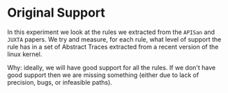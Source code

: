 # Original Support

In this experiment we look at the rules we extracted from the `APISan` and `JUXTA` papers. We try and measure, for each rule, what level of support the rule has in a set of Abstract Traces extracted from a recent version of the linux kernel.

Why: ideally, we will have good support for all the rules. If we don't have good support then we are missing something (either due to lack of precision, bugs, or infeasible paths).


